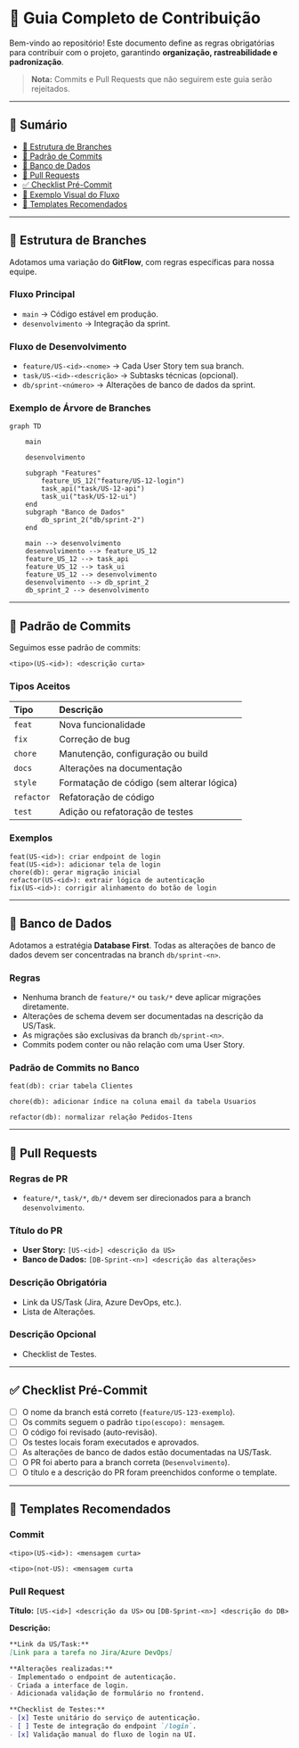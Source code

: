 # 📌 Guia Completo de Contribuição

Bem-vindo ao repositório\! Este documento define as regras obrigatórias para contribuir com o projeto, garantindo **organização, rastreabilidade e padronização**.

> **Nota:** Commits e Pull Requests que não seguirem este guia serão rejeitados.

-----

## 📜 Sumário

  - [🔹 Estrutura de Branches](https://www.google.com/search?q=%23-estrutura-de-branches)
  - [🔹 Padrão de Commits](https://www.google.com/search?q=%23-padr%C3%A3o-de-commits)
  - [🔹 Banco de Dados](https://www.google.com/search?q=%23-banco-de-dados)
  - [🔹 Pull Requests](https://www.google.com/search?q=%23-pull-requests)
  - [✅ Checklist Pré-Commit](https://www.google.com/search?q=%23-checklist-pr%C3%A9-commit)
  - [🔹 Exemplo Visual do Fluxo](https://www.google.com/search?q=%23-exemplo-visual-do-fluxo)
  - [📎 Templates Recomendados](https://www.google.com/search?q=%23-templates-recomendados)

-----

## 🔹 Estrutura de Branches

Adotamos uma variação do **GitFlow**, com regras específicas para nossa equipe.

### Fluxo Principal

  - `main` → Código estável em produção.
  - `desenvolvimento` → Integração da sprint.

### Fluxo de Desenvolvimento

  - `feature/US-<id>-<nome>` → Cada User Story tem sua branch.
  - `task/US-<id>-<descrição>` → Subtasks técnicas (opcional).
  - `db/sprint-<número>` → Alterações de banco de dados da sprint.

### Exemplo de Árvore de Branches

```mermaid
graph TD

    main

    desenvolvimento

    subgraph "Features"
        feature_US_12("feature/US-12-login")
        task_api("task/US-12-api")
        task_ui("task/US-12-ui")
    end
    subgraph "Banco de Dados"
        db_sprint_2("db/sprint-2")
    end

    main --> desenvolvimento
    desenvolvimento --> feature_US_12
    feature_US_12 --> task_api
    feature_US_12 --> task_ui
    feature_US_12 --> desenvolvimento
    desenvolvimento --> db_sprint_2
    db_sprint_2 --> desenvolvimento
```

-----

## 🔹 Padrão de Commits

Seguimos esse padrão de commits:

```text
<tipo>(US-<id>): <descrição curta>
```

### Tipos Aceitos

| Tipo     | Descrição                                 |
| :------- | :---------------------------------------- |
| `feat`   | Nova funcionalidade                       |
| `fix`    | Correção de bug                           |
| `chore`  | Manutenção, configuração ou build         |
| `docs`   | Alterações na documentação                |
| `style`  | Formatação de código (sem alterar lógica) |
| `refactor` | Refatoração de código                     |
| `test`   | Adição ou refatoração de testes           |

### Exemplos

```text
feat(US-<id>): criar endpoint de login
feat(US-<id>): adicionar tela de login
chore(db): gerar migração inicial
refactor(US-<id>): extrair lógica de autenticação
fix(US-<id>): corrigir alinhamento do botão de login
```

-----

## 🔹 Banco de Dados

Adotamos a estratégia **Database First**. Todas as alterações de banco de dados devem ser concentradas na branch `db/sprint-<n>`.

### Regras

  - Nenhuma branch de `feature/*` ou `task/*` deve aplicar migrações diretamente.
  - Alterações de schema devem ser documentadas na descrição da US/Task.
  - As migrações são exclusivas da branch `db/sprint-<n>`.
  - Commits podem conter ou não relação com uma User Story.

### Padrão de Commits no Banco

```text
feat(db): criar tabela Clientes

chore(db): adicionar índice na coluna email da tabela Usuarios

refactor(db): normalizar relação Pedidos-Itens
```

-----

## 🔹 Pull Requests

### Regras de PR

  - `feature/*`, `task/*`, `db/*` devem ser direcionados para a branch `desenvolvimento`.

### Título do PR

  - **User Story:** `[US-<id>] <descrição da US>`
  - **Banco de Dados:** `[DB-Sprint-<n>] <descrição das alterações>`

### Descrição Obrigatória

  - Link da US/Task (Jira, Azure DevOps, etc.).
  - Lista de Alterações.

### Descrição Opcional

  - Checklist de Testes.

-----

## ✅ Checklist Pré-Commit

  - [ ] O nome da branch está correto (`feature/US-123-exemplo`).
  - [ ] Os commits seguem o padrão `tipo(escopo): mensagem`.
  - [ ] O código foi revisado (auto-revisão).
  - [ ] Os testes locais foram executados e aprovados.
  - [ ] As alterações de banco de dados estão documentadas na US/Task.
  - [ ] O PR foi aberto para a branch correta (`Desenvolvimento`).
  - [ ] O título e a descrição do PR foram preenchidos conforme o template.

-----

## 📎 Templates Recomendados

### Commit

```text
<tipo>(US-<id>): <mensagem curta>

<tipo>(not-US): <mensagem curta
```

### Pull Request

**Título:** `[US-<id>] <descrição da US>` ou `[DB-Sprint-<n>] <descrição do DB>`

**Descrição:**

```markdown
**Link da US/Task:**
[Link para a tarefa no Jira/Azure DevOps]

**Alterações realizadas:**
- Implementado o endpoint de autenticação.
- Criada a interface de login.
- Adicionada validação de formulário no frontend.

**Checklist de Testes:**
- [x] Teste unitário do serviço de autenticação.
- [ ] Teste de integração do endpoint `/login`.
- [x] Validação manual do fluxo de login na UI.
```
